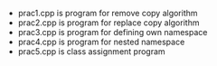 * prac1.cpp is program for remove copy algorithm <br>
* prac2.cpp is program for replace copy algorithm <br>
* prac3.cpp is program for defining own namespace <br>
* prac4.cpp is program for nested namespace <br>
* prac5.cpp is class assignment program <br>
